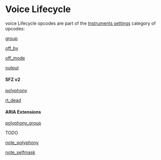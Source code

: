 ---
---
# Voice Lifecycle

voice Lifecycle opcodes are part of the [Instruments settings](/categories/instrument_settings)
category of opcodes:

[group](/opcodes/group)

[off_by](/opcodes/off_by)

[off_mode](/opcodes/off_mode)

[output](/opcodes/output)

#### SFZ v2

[polyphony](/opcodes/polyphony)

[rt_dead](/opcodes/rt_dead)

#### ARIA Extensions

[polyphony_group](/opcodes/polyphony_group)

TODO

[note_polyphony](/opcodes/)

[note_selfmask](/opcodes/)
